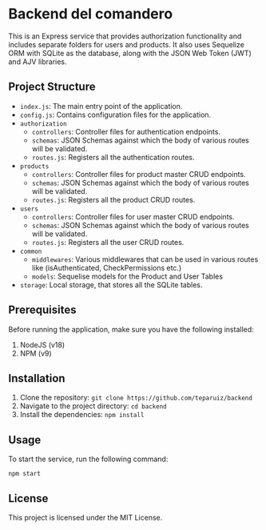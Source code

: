 # Backend del comandero

This is an Express service that provides authorization functionality and includes separate folders for users and products.
It also uses Sequelize ORM with SQLite as the database, along with the JSON Web Token (JWT) and AJV libraries.

## Project Structure
 - `index.js`: The main entry point of the application.
 - `config.js`: Contains configuration files for the application.
 - `authorization`
   - `controllers`: Controller files for authentication endpoints.
   - `schemas`: JSON Schemas against which the body of various routes will be validated.
   - `routes.js`: Registers all the authentication routes.
 - `products`
   - `controllers`: Controller files for product master CRUD endpoints.
   - `schemas`: JSON Schemas against which the body of various routes will be validated.
   - `routes.js`: Registers all the product CRUD routes.
 - `users`
   - `controllers`: Controller files for user master CRUD endpoints.
   - `schemas`: JSON Schemas against which the body of various routes will be validated.
   - `routes.js`: Registers all the user CRUD routes.
 - `common`
   - `middlewares`: Various middlewares that can be used in various routes like (isAuthenticated, CheckPermissions etc.)
   - `models`: Sequelise models for the Product and User Tables
 - `storage`: Local storage, that stores all the SQLite tables.

## Prerequisites
Before running the application, make sure you have the following installed:
1. NodeJS (v18)
2. NPM (v9)

## Installation
1. Clone the repository: `git clone https://github.com/teparuiz/backend`
2. Navigate to the project directory: `cd backend`
3. Install the dependencies: `npm install`

## Usage

To start the service, run the following command:
```shell
npm start
```

## License
This project is licensed under the MIT License.




